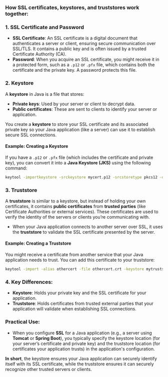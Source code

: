 ### How **SSL certificates**, **keystores**, and **truststores** work together:

### 1. **SSL Certificate and Password**
- **SSL Certificate**: An SSL certificate is a digital document that authenticates a server or client, ensuring secure communication over SSL/TLS. It contains a public key and is often issued by a trusted Certificate Authority (CA).
- **Password**: When you acquire an SSL certificate, you might receive it in a protected form, such as a `.p12` or `.pfx` file, which contains both the certificate and the private key. A password protects this file.

### 2. **Keystore**
A **keystore** in Java is a file that stores:
- **Private keys**: Used by your server or client to decrypt data.
- **Public certificates**: These are sent to clients to identify your server or application.

You create a **keystore** to store your SSL certificate and its associated private key so your Java application (like a server) can use it to establish secure SSL connections.

#### Example: Creating a Keystore
If you have a `.p12` or `.pfx` file (which includes the certificate and private key), you can convert it into a **Java Keystore (JKS)** using the following command:
```bash
keytool -importkeystore -srckeystore mycert.p12 -srcstoretype pkcs12 -destkeystore mykeystore.jks -deststoretype jks
```

### 3. **Truststore**
A **truststore** is similar to a keystore, but instead of holding your own certificates, it contains **public certificates** from **trusted parties** (like Certificate Authorities or external services). These certificates are used to verify the identity of the servers or clients you’re communicating with.

- When your Java application connects to another server over SSL, it uses the **truststore** to validate the SSL certificate presented by the server.

#### Example: Creating a Truststore
You might receive a certificate from another service that your Java application needs to trust. You can add this certificate to your truststore:
```bash
keytool -import -alias othercert -file othercert.crt -keystore mytruststore.jks
```

### 4. **Key Differences**:
- **Keystore**: Holds your private key and the SSL certificate for your application.
- **Truststore**: Holds certificates from trusted external parties that your application will validate when establishing SSL connections.

### Practical Use:
- When you configure **SSL** for a Java application (e.g., a server using **Tomcat** or **Spring Boot**), you typically specify the keystore location (for your server’s certificate and private key) and the truststore location (for certificates your application trusts) in the application's configuration.

**In short**, the keystore ensures your Java application can securely identify itself with its SSL certificate, while the truststore ensures it can securely recognize other trusted servers or clients.
